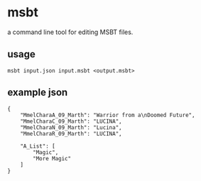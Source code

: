 msbt
====

a command line tool for editing MSBT files.

usage
-----

	msbt input.json input.msbt <output.msbt>

example json
------------

	{
	    "MmelCharaA_09_Marth": "Warrior from a\nDoomed Future",
	    "MmelCharaC_09_Marth": "LUCINA",
	    "MmelCharaN_09_Marth": "Lucina",
	    "MmelCharaR_09_Marth": "LUCINA",

	    "A_List": [
	    	"Magic",
	    	"More Magic"
	    ]
	}
